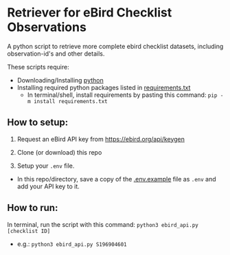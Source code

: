 # Retriever for eBird Checklist Observations

A python script to retrieve more complete ebird checklist datasets, including observation-id's and other details.

These scripts require:
- Downloading/Installing [python](https://www.python.org/downloads/)
- Installing required python packages listed in [requirements.txt](requirements.txt)
  - In terminal/shell, install requirements by pasting this command: `pip -m install requirements.txt`

## How to setup:

1. Request an eBird API key from https://ebird.org/api/keygen

2. Clone (or download) this repo

3. Setup your `.env` file.
  - In this repo/directory, save a copy of the [.env.example](.env.example) file as `.env` and add your API key to it.

## How to run:

In terminal, run the script with this command:  `python3 ebird_api.py [checklist ID]`
  - e.g.:  `python3 ebird_api.py S196904601`
  
